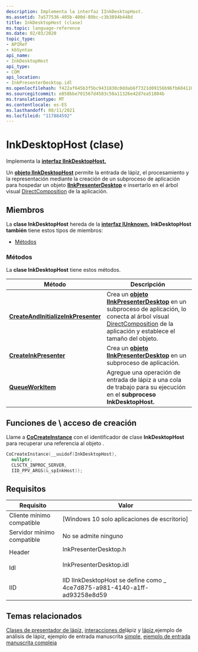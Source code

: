 ```yaml
---
description: Implementa la interfaz IInkDesktopHost.
ms.assetid: 7a577536-405b-400d-89bc-c3b3894b448d
title: InkDesktopHost (clase)
ms.topic: language-reference
ms.date: 02/03/2020
topic_type:
- APIRef
- kbSyntax
api_name:
- InkDesktopHost
api_type:
- COM
api_location:
- InkPresenterDesktop.idl
ms.openlocfilehash: f422af645b3f5bc9431830c0ddab6f7321d09156b96fb6041104f684358bb9dc
ms.sourcegitcommit: e858bbe701567d4583c50a11326e42d7ea51804b
ms.translationtype: MT
ms.contentlocale: es-ES
ms.lasthandoff: 08/11/2021
ms.locfileid: "117884592"
---
```

# <a name="inkdesktophost-class"></a>InkDesktopHost (clase)

Implementa la [**interfaz IInkDesktopHost.**](/windows/win32/api/inkpresenterdesktop/nn-inkpresenterdesktop-iinkdesktophost)

Un [**objeto IInkDesktopHost**](/windows/win32/api/inkpresenterdesktop/nn-inkpresenterdesktop-iinkdesktophost) permite la entrada de lápiz, el procesamiento y la representación mediante la creación de un subproceso de aplicación para hospedar un objeto [**IInkPresenterDesktop**](/windows/win32/api/inkpresenterdesktop/nn-inkpresenterdesktop-iinkpresenterdesktop) e insertarlo en el árbol visual [DirectComposition](../directcomp/directcomposition-portal.md) de la aplicación.

## <a name="members"></a>Miembros

La **clase InkDesktopHost** hereda de la [**interfaz IUnknown.**](/windows/win32/api/unknwn/nn-unknwn-iunknown) **InkDesktopHost también** tiene estos tipos de miembros:

- [Métodos](#methods)

### <a name="methods"></a>Métodos

La **clase InkDesktopHost** tiene estos métodos.

| Método | Descripción |
|---|---|
| [**CreateAndInitializeInkPresenter**](/windows/win32/api/inkpresenterdesktop/nf-inkpresenterdesktop-iinkdesktophost-createandinitializeinkpresenter) | Crea un [**objeto IInkPresenterDesktop**](/windows/win32/api/inkpresenterdesktop/nn-inkpresenterdesktop-iinkpresenterdesktop) en un subproceso de aplicación, lo conecta al árbol visual [DirectComposition](../directcomp/directcomposition-portal.md) de la aplicación y establece el tamaño del objeto.<br/> |
| [**CreateInkPresenter**](/windows/win32/api/inkpresenterdesktop/nf-inkpresenterdesktop-iinkdesktophost-createinkpresenter) | Crea un [**objeto IInkPresenterDesktop**](/windows/win32/api/inkpresenterdesktop/nn-inkpresenterdesktop-iinkpresenterdesktop) en un subproceso de aplicación.<br/> |
| [**QueueWorkItem**](/windows/win32/api/inkpresenterdesktop/nf-inkpresenterdesktop-iinkdesktophost-queueworkitem) | Agregue una operación de entrada de lápiz a una cola de trabajo para su ejecución en el **subproceso InkDesktopHost.**<br/> |

## <a name="creationaccess-functions"></a>Funciones de \\ acceso de creación

Llame a [<strong>CoCreateInstance</strong>](/windows/win32/api/combaseapi/nf-combaseapi-cocreateinstance) con el identificador de clase <strong>InkDesktopHost</strong> para recuperar una referencia al objeto .

``` C++
CoCreateInstance(__uuidof(InkDesktopHost), 
  nullptr, 
  CLSCTX_INPROC_SERVER, 
  IID_PPV_ARGS(&_spInkHost));
```

## <a name="requirements"></a>Requisitos

| Requisito | Valor |
|---|---|
| Cliente mínimo compatible<br/> | \[Windows 10 solo aplicaciones de escritorio\]<br/> |
| Servidor mínimo compatible<br/> | No se admite ninguno<br/> |
| Header<br/>                   | <dl> <dt>InkPresenterDesktop.h</dt> </dl>   |
| Idl<br/>                      | <dl> <dt>InkPresenterDesktop.idl</dt> </dl> |
| IID<br/>                      | IID IInkDesktopHost se define como \_ 4ce7d875-a981-4140-a1ff-ad93258e8d59<br/> |

## <a name="related-topics"></a>Temas relacionados

[Clases de presentador de lápiz,](ink-presenter-classes.md) [interacciones de](/windows/uwp/design/input/pen-and-stylus-interactions)lápiz y [lápiz,](/samples/microsoft/windows-universal-samples/inkanalysis/)ejemplo de análisis de lápiz, ejemplo de entrada manuscrita [simple,](/samples/microsoft/windows-universal-samples/simpleink/) [ejemplo de entrada manuscrita compleja](/samples/microsoft/windows-universal-samples/complexink/)
